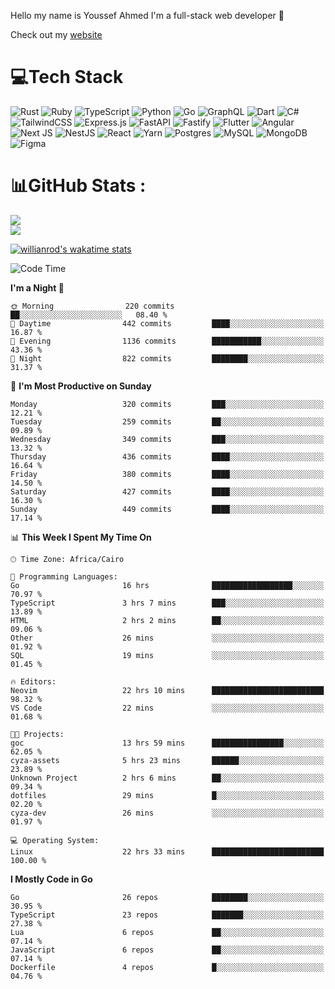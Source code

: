 Hello my name is Youssef Ahmed I'm a full-stack web developer 👋

Check out my [website](https://youssefahmed.vercel.app)
 
# 💻Tech Stack

![Rust](https://img.shields.io/badge/rust-%23000000.svg?style=for-the-badge&logo=rust&logoColor=white) ![Ruby](https://img.shields.io/badge/ruby-%23CC342D.svg?style=for-the-badge&logo=ruby&logoColor=white) ![TypeScript](https://img.shields.io/badge/typescript-%23007ACC.svg?style=for-the-badge&logo=typescript&logoColor=white) ![Python](https://img.shields.io/badge/python-3670A0?style=for-the-badge&logo=python&logoColor=ffdd54) ![Go](https://img.shields.io/badge/go-%2300ADD8.svg?style=for-the-badge&logo=go&logoColor=white) ![GraphQL](https://img.shields.io/badge/-GraphQL-E10098?style=for-the-badge&logo=graphql&logoColor=white) ![Dart](https://img.shields.io/badge/dart-%230175C2.svg?style=for-the-badge&logo=dart&logoColor=white) ![C#](https://img.shields.io/badge/c%23-%23239120.svg?style=for-the-badge&logo=c-sharp&logoColor=white) ![TailwindCSS](https://img.shields.io/badge/tailwindcss-%2338B2AC.svg?style=for-the-badge&logo=tailwind-css&logoColor=white) ![Express.js](https://img.shields.io/badge/express.js-%23404d59.svg?style=for-the-badge&logo=express&logoColor=%2361DAFB) ![FastAPI](https://img.shields.io/badge/FastAPI-005571?style=for-the-badge&logo=fastapi) ![Fastify](https://img.shields.io/badge/fastify-%23000000.svg?style=for-the-badge&logo=fastify&logoColor=white) ![Flutter](https://img.shields.io/badge/Flutter-%2302569B.svg?style=for-the-badge&logo=Flutter&logoColor=white) ![Angular](https://img.shields.io/badge/angular-%23DD0031.svg?style=for-the-badge&logo=angular&logoColor=white) ![Next JS](https://img.shields.io/badge/Next-black?style=for-the-badge&logo=next.js&logoColor=white) ![NestJS](https://img.shields.io/badge/nestjs-%23E0234E.svg?style=for-the-badge&logo=nestjs&logoColor=white) ![React](https://img.shields.io/badge/react-%2320232a.svg?style=for-the-badge&logo=react&logoColor=%2361DAFB) ![Yarn](https://img.shields.io/badge/yarn-%232C8EBB.svg?style=for-the-badge&logo=yarn&logoColor=white) ![Postgres](https://img.shields.io/badge/postgres-%23316192.svg?style=for-the-badge&logo=postgresql&logoColor=white) ![MySQL](https://img.shields.io/badge/mysql-%2300f.svg?style=for-the-badge&logo=mysql&logoColor=white) ![MongoDB](https://img.shields.io/badge/MongoDB-%234ea94b.svg?style=for-the-badge&logo=mongodb&logoColor=white)     ![Figma](https://img.shields.io/badge/figma-%23F24E1E.svg?style=for-the-badge&logo=figma&logoColor=white)

# 📊GitHub Stats :

![](https://github-readme-stats.vercel.app/api?username=joetifa2003&theme=tokyonight&hide_border=false&include_all_commits=false&count_private=false)<br/>
![](https://github-readme-streak-stats.herokuapp.com/?user=joetifa2003&theme=tokyonight&hide_border=false)<br/>

[![willianrod's wakatime stats](https://github-readme-stats.vercel.app/api/wakatime?username=joetifa2003&layout=compact)](https://github.com/anuraghazra/github-readme-stats)
<!--START_SECTION:waka-->
![Code Time](http://img.shields.io/badge/Code%20Time-4%2C747%20hrs%2047%20mins-blue)

**I'm a Night 🦉** 

```text
🌞 Morning                220 commits         ██░░░░░░░░░░░░░░░░░░░░░░░   08.40 % 
🌆 Daytime                442 commits         ████░░░░░░░░░░░░░░░░░░░░░   16.87 % 
🌃 Evening                1136 commits        ███████████░░░░░░░░░░░░░░   43.36 % 
🌙 Night                  822 commits         ████████░░░░░░░░░░░░░░░░░   31.37 % 
```
📅 **I'm Most Productive on Sunday** 

```text
Monday                   320 commits         ███░░░░░░░░░░░░░░░░░░░░░░   12.21 % 
Tuesday                  259 commits         ██░░░░░░░░░░░░░░░░░░░░░░░   09.89 % 
Wednesday                349 commits         ███░░░░░░░░░░░░░░░░░░░░░░   13.32 % 
Thursday                 436 commits         ████░░░░░░░░░░░░░░░░░░░░░   16.64 % 
Friday                   380 commits         ████░░░░░░░░░░░░░░░░░░░░░   14.50 % 
Saturday                 427 commits         ████░░░░░░░░░░░░░░░░░░░░░   16.30 % 
Sunday                   449 commits         ████░░░░░░░░░░░░░░░░░░░░░   17.14 % 
```


📊 **This Week I Spent My Time On** 

```text
🕑︎ Time Zone: Africa/Cairo

💬 Programming Languages: 
Go                       16 hrs              ██████████████████░░░░░░░   70.97 % 
TypeScript               3 hrs 7 mins        ███░░░░░░░░░░░░░░░░░░░░░░   13.89 % 
HTML                     2 hrs 2 mins        ██░░░░░░░░░░░░░░░░░░░░░░░   09.06 % 
Other                    26 mins             ░░░░░░░░░░░░░░░░░░░░░░░░░   01.92 % 
SQL                      19 mins             ░░░░░░░░░░░░░░░░░░░░░░░░░   01.45 % 

🔥 Editors: 
Neovim                   22 hrs 10 mins      █████████████████████████   98.32 % 
VS Code                  22 mins             ░░░░░░░░░░░░░░░░░░░░░░░░░   01.68 % 

🐱‍💻 Projects: 
goc                      13 hrs 59 mins      ████████████████░░░░░░░░░   62.05 % 
cyza-assets              5 hrs 23 mins       ██████░░░░░░░░░░░░░░░░░░░   23.89 % 
Unknown Project          2 hrs 6 mins        ██░░░░░░░░░░░░░░░░░░░░░░░   09.34 % 
dotfiles                 29 mins             █░░░░░░░░░░░░░░░░░░░░░░░░   02.20 % 
cyza-dev                 26 mins             ░░░░░░░░░░░░░░░░░░░░░░░░░   01.97 % 

💻 Operating System: 
Linux                    22 hrs 33 mins      █████████████████████████   100.00 % 
```

**I Mostly Code in Go** 

```text
Go                       26 repos            ████████░░░░░░░░░░░░░░░░░   30.95 % 
TypeScript               23 repos            ███████░░░░░░░░░░░░░░░░░░   27.38 % 
Lua                      6 repos             ██░░░░░░░░░░░░░░░░░░░░░░░   07.14 % 
JavaScript               6 repos             ██░░░░░░░░░░░░░░░░░░░░░░░   07.14 % 
Dockerfile               4 repos             █░░░░░░░░░░░░░░░░░░░░░░░░   04.76 % 
```




<!--END_SECTION:waka-->
